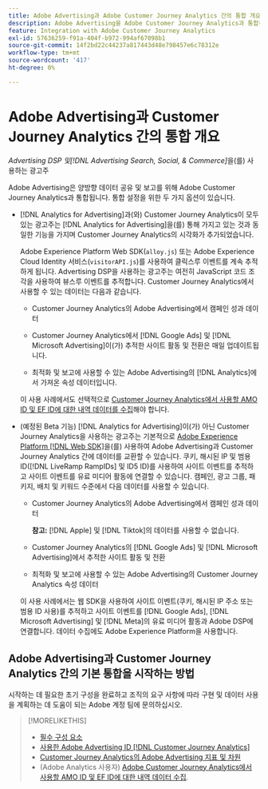 ```yaml
---
title: Adobe Advertising과 Adobe Customer Journey Analytics 간의 통합 개요
description: Adobe Advertising을 Adobe Customer Journey Analytics과 통합하는 옵션에 대해 알아봅니다.
feature: Integration with Adobe Customer Journey Analytics
exl-id: 57636259-f91a-404f-b972-994af67098b1
source-git-commit: 14f2bd22c44237a817443d48e798457e6c78312e
workflow-type: tm+mt
source-wordcount: '417'
ht-degree: 0%

---
```


# Adobe Advertising과 Customer Journey Analytics 간의 통합 개요

<!-- title? If I change, change refs throughout -->

*Advertising DSP 및[!DNL Advertising Search, Social, & Commerce]*&#x200B;을(를) 사용하는 광고주

Adobe Advertising은 양방향 데이터 공유 및 보고를 위해 Adobe Customer Journey Analytics과 통합됩니다. 통합 설정을 위한 두 가지 옵션이 있습니다.

* [!DNL Analytics for Advertising]과(와) Customer Journey Analytics이 모두 있는 광고주는 [!DNL Analytics for Advertising]을(를) 통해 가지고 있는 것과 동일한 기능을 가지며 Customer Journey Analytics의 시각화가 추가되었습니다.

  Adobe Experience Platform Web SDK(`alloy.js`) 또는 Adobe Experience Cloud Identity 서비스(`visitorAPI.js`)를 사용하여 클릭스루 이벤트를 계속 추적하게 됩니다. Advertising DSP을 사용하는 광고주는 여전히 JavaScript 코드 조각을 사용하여 뷰스루 이벤트를 추적합니다. Customer Journey Analytics에서 사용할 수 있는 데이터는 다음과 같습니다.

   * Customer Journey Analytics의 Adobe Advertising에서 캠페인 성과 데이터

   * Customer Journey Analytics에서 [!DNL Google Ads] 및 [!DNL Microsoft Advertising]이(가) 추적한 사이트 활동 및 전환은 매일 업데이트됩니다.

   * 최적화 및 보고에 사용할 수 있는 Adobe Advertising의 [!DNL Analytics]에서 가져온 속성 데이터입니다.

  이 사용 사례에서도 선택적으로 [Customer Journey Analytics에서 사용할 AMO ID 및 EF ID에 대한 내역 데이터를 수집](/help/integrations/analytics/rvars-to-evars.md)해야 합니다.

<!--
  In this use case, you don't need to perform any extra steps except to optionally [collect historical data for AMO IDs and EF IDs for use in Customer Journey Analytics](/help/integrations/analytics/rvars-to-evars.md).
-->

* (예정된 Beta 기능) [!DNL Analytics for Advertising]이(가) 아닌 Customer Journey Analytics을 사용하는 광고주는 기본적으로 [Adobe Experience Platform [!DNL Web SDK]](https://experienceleague.adobe.com/docs/experience-platform/edge/home.html)을(를) 사용하여 Adobe Advertising과 Customer Journey Analytics 간에 데이터를 교환할 수 있습니다. 쿠키, 해시된 IP 및 범용 ID([!DNL LiveRamp RampIDs] 및 ID5 ID)를 사용하여 사이트 이벤트를 추적하고 사이트 이벤트를 유료 미디어 활동에 연결할 수 있습니다. 캠페인, 광고 그룹, 패키지, 배치 및 키워드 수준에서 다음 데이터를 사용할 수 있습니다.

   * Customer Journey Analytics의 Adobe Advertising에서 캠페인 성과 데이터

     **참고:** [!DNL Apple] 및 [!DNL Tiktok]의 데이터를 사용할 수 없습니다.

   * Customer Journey Analytics의 [!DNL Google Ads] 및 [!DNL Microsoft Advertising]에서 추적한 사이트 활동 및 전환

   * 최적화 및 보고에 사용할 수 있는 Adobe Advertising의 Customer Journey Analytics 속성 데이터

  이 사용 사례에서는 웹 SDK을 사용하여 사이트 이벤트(쿠키, 해시된 IP 주소 또는 범용 ID 사용)를 추적하고 사이트 이벤트를 [!DNL Google Ads], [!DNL Microsoft Advertising] 및 [!DNL Meta]의 유료 미디어 활동과 Adobe DSP에 연결합니다. 데이터 수집에도 Adobe Experience Platform을 사용합니다.

## Adobe Advertising과 Customer Journey Analytics 간의 기본 통합을 시작하는 방법

시작하는 데 필요한 초기 구성을 완료하고 조직의 요구 사항에 따라 구현 및 데이터 사용을 계획하는 데 도움이 되는 Adobe 계정 팀에 문의하십시오.

>[!MORELIKETHIS]
>
>* [필수 구성 요소](prerequisites.md)
>* [사용한 Adobe Advertising ID [!DNL Customer Journey Analytics]](ids.md)
>* [Customer Journey Analytics의 Adobe Advertising 지표 및 차원](advertising-data-in-cja.md)
>* (Adobe Analytics 사용자) [Adobe Customer Journey Analytics에서 사용할 AMO ID 및 EF ID에 대한 내역 데이터 수집](/help/integrations/analytics/rvars-to-evars.md).
